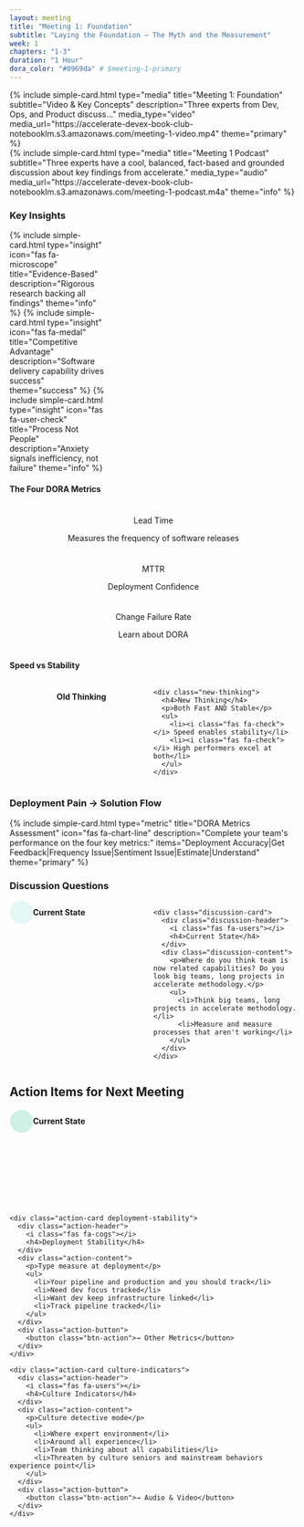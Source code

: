 ```yaml
---
layout: meeting
title: "Meeting 1: Foundation"
subtitle: "Laying the Foundation – The Myth and the Measurement"
week: 1
chapters: "1-3"
duration: "1 Hour"
dora_color: "#0969da" # $meeting-1-primary
---
```


<div class="meeting-hero-content" markdown="0">
  <div class="meeting-video-card">
    {% include simple-card.html
      type="media"
      title="Meeting 1: Foundation"
      subtitle="Video & Key Concepts"
      description="Three experts from Dev, Ops, and Product discuss..."
      media_type="video"
      media_url="https://accelerate-devex-book-club-notebooklm.s3.amazonaws.com/meeting-1-video.mp4"
      theme="primary"
    %}
  </div>

  <div class="meeting-podcast-card">
    {% include simple-card.html
      type="media"
      title="Meeting 1 Podcast"
      subtitle="Three experts have a cool, balanced, fact-based and grounded discussion about key findings from accelerate."
      media_type="audio"
      media_url="https://accelerate-devex-book-club-notebooklm.s3.amazonaws.com/meeting-1-podcast.m4a"
      theme="info"
    %}
  </div>
</div>

### Key Insights

<div class="insights-grid" markdown="0">
  {% include simple-card.html type="insight" icon="fas fa-microscope" title="Evidence-Based" description="Rigorous research backing all findings" theme="info" %}
  {% include simple-card.html type="insight" icon="fas fa-medal" title="Competitive Advantage" description="Software delivery capability drives success" theme="success" %}
  {% include simple-card.html type="insight" icon="fas fa-user-check" title="Process Not People" description="Anxiety signals inefficiency, not failure" theme="info" %}
</div>

#### The Four DORA Metrics

<div class="dora-metrics-layout" markdown="0">
  <div class="metric-card metric-lead-time">
    <div class="metric-content">
      <i class="fas fa-chart-line metric-icon"></i>
      <h4>Lead Time</h4>
      <p>Measures the frequency of software releases</p>
      <div class="metric-target">Target: Daily</div>
    </div>
  </div>

  <div class="metric-card metric-deployment">
    <div class="metric-content">
      <i class="fas fa-clock metric-icon"></i>
      <h4>MTTR</h4>
      <p>Deployment Confidence</p>
      <div class="metric-target">Learn about DORA</div>
    </div>
  </div>

  <div class="metric-card metric-change-fail">
    <div class="metric-content">
      <i class="fas fa-exclamation-triangle metric-icon"></i>
      <h4>Change Failure Rate</h4>
      <p>Learn about DORA</p>
      <div class="metric-target">Target: <15%</div>
    </div>
  </div>
</div>

#### Speed vs Stability

<div class="speed-vs-stability" markdown="0">
  <div class="comparison-layout">
    <div class="old-thinking">
      <h4>Old Thinking</h4>
      <p>Either Fast OR Stable</p>
      <ul>
        <li><i class="fas fa-times"></i> Slow = Safe</li>
        <li><i class="fas fa-times"></i> Fast = Risky</li>
      </ul>
    </div>

    <div class="new-thinking">
      <h4>New Thinking</h4>
      <p>Both Fast AND Stable</p>
      <ul>
        <li><i class="fas fa-check"></i> Speed enables stability</li>
        <li><i class="fas fa-check"></i> High performers excel at both</li>
      </ul>
    </div>

  </div>
</div>

### Deployment Pain → Solution Flow

<div class="deployment-flow-section" markdown="0">
  <div class="deployment-assessment">
    {% include simple-card.html
      type="metric"
      title="DORA Metrics Assessment"
      icon="fas fa-chart-line"
      description="Complete your team's performance on the four key metrics:"
      items="Deployment Accuracy|Get Feedback|Frequency Issue|Sentiment Issue|Estimate|Understand"
      theme="primary"
    %}
  </div>
</div>

### Discussion Questions

<div class="discussion-layout" markdown="0">
  <div class="discussion-questions-grid">
    <div class="discussion-card">
      <div class="discussion-header">
        <i class="fas fa-chart-line"></i>
        <h4>Current State</h4>
      </div>
      <div class="discussion-content">
        <p>Speed vs. Stability</p>
        <ul>
          <li>How do you think your team has been viewed categorized in each methodology?</li>
          <li>Think big teams, long projects in accelerate methodology.</li>
          <li>Measure and measure processes that aren't working</li>
        </ul>
      </div>
    </div>

    <div class="discussion-card">
      <div class="discussion-header">
        <i class="fas fa-users"></i>
        <h4>Current State</h4>
      </div>
      <div class="discussion-content">
        <p>Where do you think team is now related capabilities? Do you look big teams, long projects in accelerate methodology.</p>
        <ul>
          <li>Think big teams, long projects in accelerate methodology.</li>
          <li>Measure and measure processes that aren't working</li>
        </ul>
      </div>
    </div>

  </div>
</div>

## Action Items for Next Meeting

<div class="action-items-layout" markdown="0">
  <div class="action-grid">
    <div class="action-card current-state">
      <div class="action-header">
        <i class="fas fa-chart-line"></i>
        <h4>Current State</h4>
      </div>
      <div class="action-content">
        <p>Start tracking ONE DORA metric this week</p>
        <ul>
          <li>Type measure and deployment</li>
          <li>Take measurements before and after</li>
          <li>Your measure will take more work or</li>
          <li>Need dev keeps infrastructure linked</li>
        </ul>
      </div>
      <div class="action-button">
        <button class="btn-action">→ Start Tracking</button>
      </div>
    </div>

    <div class="action-card deployment-stability">
      <div class="action-header">
        <i class="fas fa-cogs"></i>
        <h4>Deployment Stability</h4>
      </div>
      <div class="action-content">
        <p>Type measure at deployment</p>
        <ul>
          <li>Your pipeline and production and you should track</li>
          <li>Need dev focus tracked</li>
          <li>Want dev keep infrastructure linked</li>
          <li>Track pipeline tracked</li>
        </ul>
      </div>
      <div class="action-button">
        <button class="btn-action">→ Other Metrics</button>
      </div>
    </div>

    <div class="action-card culture-indicators">
      <div class="action-header">
        <i class="fas fa-users"></i>
        <h4>Culture Indicators</h4>
      </div>
      <div class="action-content">
        <p>Culture detective mode</p>
        <ul>
          <li>Where expert environment</li>
          <li>Around all experience</li>
          <li>Team thinking about all capabilities</li>
          <li>Threaten by culture seniors and mainstream behaviors experience point</li>
        </ul>
      </div>
      <div class="action-button">
        <button class="btn-action">→ Audio & Video</button>
      </div>
    </div>

  </div>
</div>

<style>
/* Meeting 1 Wireframe Styling */
.meeting-hero-content {
  display: grid;
  grid-template-columns: 2fr 1fr;
  gap: var(--space-xl);
  margin-bottom: var(--space-3xl);
}

.meeting-video-card,
.meeting-podcast-card {
  background: var(--card-dark);
  border-radius: var(--radius-xl);
  overflow: hidden;
}

/* DORA Metrics Layout */
.dora-metrics-layout {
  display: grid;
  grid-template-columns: repeat(3, 1fr);
  gap: var(--space-lg);
  margin: var(--space-2xl) 0;
}

.metric-card {
  background: var(--background-surface);
  border-radius: var(--radius-lg);
  padding: var(--space-xl);
  text-align: center;
  border: 1px solid var(--border-light);
  transition: all var(--duration-normal) var(--ease-out);
}

.metric-card:hover {
  transform: translateY(-4px);
  box-shadow: var(--elevation-3);
}

.metric-icon {
  font-size: var(--font-size-3xl);
  color: var(--accent-emerald);
  margin-bottom: var(--space-md);
}

.metric-card h4 {
  font-size: var(--font-size-lg);
  font-weight: var(--font-weight-semibold);
  margin-bottom: var(--space-sm);
  color: var(--text-dark);
}

.metric-card p {
  color: var(--text-medium);
  font-size: var(--font-size-sm);
  margin-bottom: var(--space-md);
}

.metric-target {
  background: var(--accent-emerald);
  color: white;
  padding: var(--space-sm) var(--space-md);
  border-radius: var(--radius-md);
  font-size: var(--font-size-xs);
  font-weight: var(--font-weight-semibold);
}

/* Speed vs Stability */
.speed-vs-stability {
  margin: var(--space-md) 0;
}

.comparison-layout {
  display: grid;
  grid-template-columns: 1fr 1fr;
  gap: var(--space-xl);
  background: var(--card-dark);
  border-radius: var(--radius-xl);
  padding: var(--space-2xl);
}

.old-thinking,
.new-thinking {
  text-align: center;
}

.old-thinking h4,
.new-thinking h4 {
  color: var(--text-white);
  margin-bottom: var(--space-md);
}

.old-thinking p,
.new-thinking p {
  color: rgba(255, 255, 255, 0.8);
  margin-bottom: var(--space-lg);
}

.old-thinking ul,
.new-thinking ul {
  list-style: none;
  padding: 0;
}

.old-thinking li,
.new-thinking li {
  color: rgba(255, 255, 255, 0.7);
  margin-bottom: var(--space-sm);
  display: flex;
  align-items: center;
  justify-content: center;
  gap: var(--space-sm);
}

.old-thinking i {
  color: var(--accent-coral);
}

.new-thinking i {
  color: var(--accent-emerald);
}

/* Discussion Questions */
.discussion-questions-grid {
  display: grid;
  grid-template-columns: repeat(2, 1fr);
  gap: var(--space-xl);
  margin: var(--space-2xl) 0;
}

.discussion-card {
  background: var(--card-dark);
  border-radius: var(--radius-xl);
  padding: var(--space-xl);
  border: 1px solid rgba(255, 255, 255, 0.1);
}

.discussion-header {
  display: flex;
  align-items: center;
  gap: var(--space-md);
  margin-bottom: var(--space-lg);
}

.discussion-header i {
  color: var(--accent-teal);
  font-size: var(--font-size-xl);
  background: rgba(122, 218, 209, 0.2);
  border-radius: 50%;
  width: 40px;
  height: 40px;
  display: flex;
  align-items: center;
  justify-content: center;
}

.discussion-header h4 {
  color: var(--text-white);
  font-size: var(--font-size-lg);
  margin: 0;
}

.discussion-content p {
  color: rgba(255, 255, 255, 0.9);
  margin-bottom: var(--space-md);
  font-weight: var(--font-weight-medium);
}

.discussion-content ul {
  list-style: none;
  padding: 0;
}

.discussion-content li {
  color: rgba(255, 255, 255, 0.7);
  margin-bottom: var(--space-sm);
  font-size: var(--font-size-sm);
  line-height: var(--line-height-relaxed);
}

/* Action Items */
.action-grid {
  display: grid;
  grid-template-columns: repeat(3, 1fr);
  gap: var(--space-xl);
  margin: var(--space-2xl) 0;
}

.action-card {
  background: var(--card-dark);
  border-radius: var(--radius-xl);
  padding: var(--space-xl);
  border: 1px solid rgba(255, 255, 255, 0.1);
  transition: all var(--duration-normal) var(--ease-out);
}

.action-card:hover {
  transform: translateY(-4px);
  border-color: rgba(255, 255, 255, 0.2);
}

.action-header {
  display: flex;
  align-items: center;
  gap: var(--space-md);
  margin-bottom: var(--space-lg);
}

.action-header i {
  color: var(--accent-emerald);
  font-size: var(--font-size-xl);
  background: rgba(16, 185, 129, 0.2);
  border-radius: 50%;
  width: 40px;
  height: 40px;
  display: flex;
  align-items: center;
  justify-content: center;
}

.action-header h4 {
  color: var(--text-white);
  font-size: var(--font-size-lg);
  margin: 0;
}

.action-content p {
  color: rgba(255, 255, 255, 0.9);
  margin-bottom: var(--space-md);
  font-weight: var(--font-weight-medium);
}

.action-content ul {
  list-style: none;
  padding: 0;
  margin-bottom: var(--space-lg);
}

.action-content li {
  color: rgba(255, 255, 255, 0.7);
  margin-bottom: var(--space-sm);
  font-size: var(--font-size-sm);
  line-height: var(--line-height-relaxed);
}

.btn-action {
  background: linear-gradient(135deg, var(--accent-emerald), var(--hover-emerald));
  color: white;
  border: none;
  padding: var(--space-md) var(--space-lg);
  border-radius: var(--radius-lg);
  font-weight: var(--font-weight-semibold);
  cursor: pointer;
  transition: all var(--duration-normal) var(--ease-out);
  width: 100%;
}

.btn-action:hover {
  transform: translateY(-2px);
  box-shadow: 0 8px 16px rgba(16, 185, 129, 0.3);
}

/* Insights Grid */
.insights-grid {
  display: grid;
  grid-template-columns: repeat(3, 1fr);
  gap: var(--space-lg);
  margin: var(--space-2xl) 0;
}

/* Responsive Design */
@media (max-width: 1024px) {
  .meeting-hero-content {
    grid-template-columns: 1fr;
    gap: var(--space-lg);
  }

  .dora-metrics-layout {
    grid-template-columns: 1fr;
  }

  .action-grid {
    grid-template-columns: 1fr;
  }
}

@media (max-width: 768px) {
  .comparison-layout {
    grid-template-columns: 1fr;
    gap: var(--space-lg);
  }

  .discussion-questions-grid {
    grid-template-columns: 1fr;
  }

  .insights-grid {
    grid-template-columns: 1fr;
  }
}
</style>
